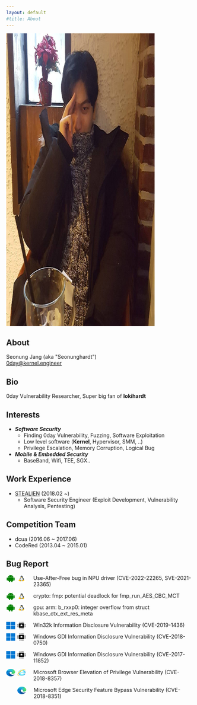 ```yaml
---
layout: default
#title: About
---
```

<img src="/assets/images/meme.jpg" width="400" height="790" title="young me" alt="profile_picture">  

## About
Seonung Jang (aka "Seonunghardt")  
0day@kernel.engineer  


## Bio
0day Vulnerability Researcher, Super big fan of **lokihardt**


## Interests
* ***Software Security***
    * Finding 0day Vulnerability, Fuzzing, Software Exploitation
    * Low level software (**Kernel**, Hypervisor, SMM, ..)
    * Privilege Escalation, Memory Corruption, Logical Bug
* ***Mobile & Embedded Security***
    * BaseBand, Wifi, TEE, SGX..

## Work Experience
* [STEALIEN](https://www.stealien.com/main) (2018.02 ~)
    * Software Security Engineer (Exploit Development, Vulnerability Analysis, Pentesting)


## Competition Team
* dcua (2016.06 ~ 2017.06)
* CodeRed (2013.04 ~ 2015.01)


## Bug Report
<p>
<img style="float:left;margin:0px;margin-right: 5px" width="24" height="20" src="/assets/images/android.png" alt="android_icon">
<img style="float:left;margin:0px;margin-right: 20px;" width="24" height="20" src="/assets/images/linux.svg" alt="linux_icon">
Use-After-Free bug in NPU driver (CVE-2022-22265, SVE-2021-23365)
</p>


<p>
<img style="float:left;margin:0px;margin-right: 5px" width="24" height="20" src="/assets/images/android.png" alt="android_icon">
<img style="float:left;margin:0px;margin-right: 20px;" width="24" height="20" src="/assets/images/linux.svg" alt="linux_icon">
crypto: fmp: potential deadlock for fmp_run_AES_CBC_MCT
</p>

<p>
<img style="float:left;margin:0px;margin-right: 5px" width="24" height="20" src="/assets/images/android.png" alt="android_icon">
<img style="float:left;margin:0px;margin-right: 20px;" width="24" height="20" src="/assets/images/linux.svg" alt="linux_icon">
gpu: arm: b_rxxp0: integer overflow from struct kbase_ctx_ext_res_meta
</p>

<p>
<img style="float:left;margin:0px;margin-right: 5px" width="24" height="20" src="/assets/images/window_icon.png" alt="window_icon">
<img style="float:left;margin:0px;margin-right: 20px;" width="24" height="20" src="/assets/images/mic.png" alt="window_icon">
Win32k Information Disclosure Vulnerability (CVE-2019-1436)
</p>

<p>
<img style="float:left;margin:0px;margin-right: 5px;" width="24" height="20" src="/assets/images/window_icon.png" alt="window_icon" hspace=10>
<img style="float:left;margin:0px;margin-right: 20px;" width="24" height="20" src="/assets/images/mic.png" alt="window_icon">
Windows GDI Information Disclosure Vulnerability (CVE-2018-0750)
</p>

<p>
<img style="float:left;margin:0px;margin-right: 5px" width="24" height="20" src="/assets/images/window_icon.png" alt="window_icon">
<img style="float:left;margin:0px;margin-right: 20px;" width="24" height="20" src="/assets/images/mic.png" alt="window_icon">
Windows GDI Information Disclosure Vulnerability (CVE-2017-11852)
</p>

<p>
<img style="float:left;margin:0px;margin-right: 5px" width="24" height="20" src="/assets/images/ms_edge.png" alt="window_icon">
<img style="float:left;margin-right: 20px;" width="24" height="20" src="/assets/images/ie_icon.png" alt="window_icon">
Microsoft Browser Elevation of Privilege Vulnerability (CVE-2018-8357)
</p>

<p>
<img style="float:left;margin:0px;margin-left: 30px; margin-right: 20px;" width="24" height="20" src="/assets/images/ms_edge.png" alt="window_icon">
Microsoft Edge Security Feature Bypass Vulnerability (CVE-2018-8351)
</p>
